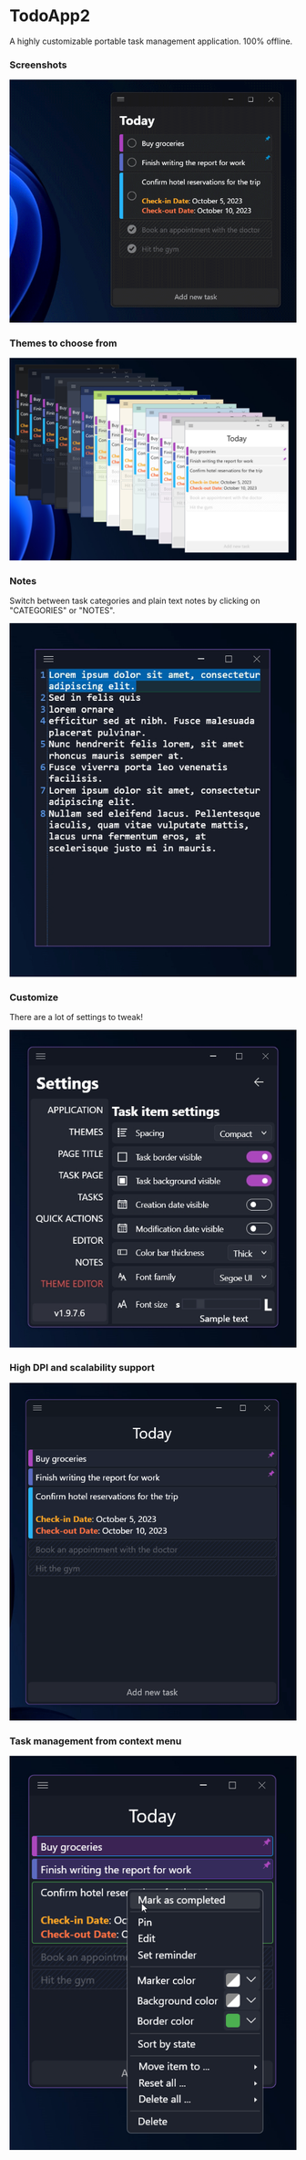 # TodoApp2
A highly customizable portable task management application. 
100% offline.

### Screenshots
![Preview](TodoApp2/Images/Readme/preview.gif)

### Themes to choose from

![Themes](TodoApp2/Images/Readme/Themes.png)

### Notes
Switch between task categories and plain text notes by clicking on "CATEGORIES" or "NOTES".

![Notes](TodoApp2/Images/Readme/notes.gif)

### Customize
There are a lot of settings to tweak!

![Customize](TodoApp2/Images/Readme/settings.png)

### High DPI and scalability support

![Scalable](TodoApp2/Images/Readme/scale.gif)

### Task management from context menu
![Context menu](TodoApp2/Images/Readme/context_menu.png)
